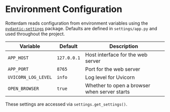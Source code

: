 # Environment Configuration

Rotterdam reads configuration from environment variables using the
[`pydantic-settings`](https://pydantic-docs.helpmanual.io/latest/usage/pydantic_settings/)
package. Defaults are defined in `settings/app.py` and used throughout
the project.

| Variable            | Default     | Description                                       |
|---------------------|-------------|---------------------------------------------------|
| `APP_HOST`          | `127.0.0.1` | Host interface for the web server                 |
| `APP_PORT`          | `8765`      | Port for the web server                           |
| `UVICORN_LOG_LEVEL` | `info`      | Log level for Uvicorn                             |
| `OPEN_BROWSER`      | `true`      | Whether to open a browser when server starts      |

These settings are accessed via `settings.get_settings()`.
